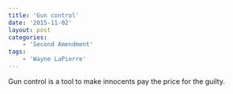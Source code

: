 ```yaml
---
title: 'Gun control'
date: '2015-11-02'
layout: post
categories:
    - 'Second Amendment'
tags:
    - 'Wayne LaPierre'
---
```


Gun control is a tool to make innocents pay the price for the guilty.